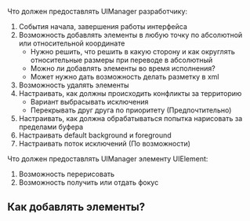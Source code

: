 ﻿Что должен предоставлять UIManager разработчику:
1. События начала, завершения работы интерфейса
2. Возможность добавлять элементы в любую точку по абсолютной или относительной координате
    - Нужно решить, что решить в какую сторону и как округлять относительные размеры при переводе в абсолютный
    - Можно ли добавлять элементы во время исполнения?
    - Может нужно дать возможность делать разметку в xml
3. Возможность удалять элементы
4. Настраивать, как должны происходить конфликты за территорию
    - Вариант выбрасывать исключения 
    - Перекрывать друг друга по приоритету (Предпочтительно)
5. Настраивать, как должна обрабатываться попытка нарисовать за пределами буфера
6. Настраивать default background и foreground
7. Настраивать поток исключений (По возможности)

Что должен предоставлять UIManager элементу UIElement:
1. Возможность перерисовать
2. Возможность получить или отдать фокус

Как добавлять элементы?
- 